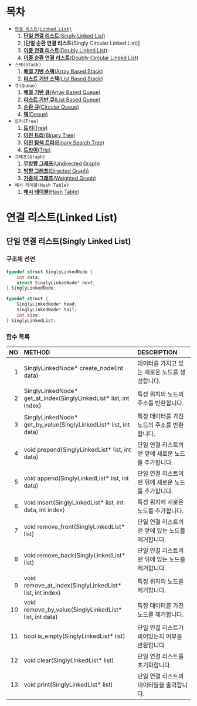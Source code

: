 # 목차
+ [`연결 리스트(Linked List)`](#연결-리스트linked-list)
   	1. [**단일 연결 리스트**(Singly Linked List)](#단일-연결-리스트singly-linked-list)
   	2. [**단일 순환 연결 리스트**(Singly Circular Linked List)]
   	3. [**이중 연결 리스트**(Doubly Linked List)]()
   	4. [**이중 순환 연결 리스트**(Doubly Circular Linekd List)]()
+ `스택(Stack)`
   	1. [**배열 기반 스택**(Array Based Stack)]()
   	2. [**리스트 기반 스택**(List Based Stack)]()
+ `큐(Queue)`
   	1. [**배열 기반 큐**(Array Based Queue)]()
   	2. [**리스트 기반 큐**(List Based Queue)]()
   	3. [**순환 큐**(Circular Queue)]()
   	4. [**덱**(Deque)]()
+ `트리(Tree)`
   	1. [**트리**(Tree)]()
   	2. [**이진 트리**(Binary Tree)]()
   	3. [**이진 탐색 트리**(Binary Search Tree)]()
   	4. [**트라이**(Trie)]()
+ `그래프(Graph)`
	1. [**무방향 그래프**(Undirected Graph)]()
 	2. [**방향 그래프**(Directed Graph)]()
  	3. [**가중치 그래프**(Weighted Graph) ]()
+ `해시 테이블(Hash Table)`
    1. [**해시 테이블**(Hash Table)]()

# 연결 리스트(Linked List)
## 단일 연결 리스트(Singly Linked List)
### 구조체 선언
```c
typedef struct SinglyLinkedNode {
    int data;
    struct SinglyLinkedNode* next;
} SinglyLinkedNode;

typedef struct {
    SinglyLinkedNode* head;
    SinglyLinkedNode* tail;
    int size;
} SinglyLinkedList;
```
### 함수 목록
|NO|METHOD                                                              |DESCRIPTION
|-:|:-------------------------------------------------------------------|:--
| 1|SinglyLinkedNode* create_node(int data)                             |데이터를 가지고 있는 새로운 노드를 생성합니다.
| 2|SinglyLinkedNode* get_at_index(SinglyLinkedList* list, int index)   |특정 위치의 노드의 주소를 반환합니다.
| 3|SinglyLinkedNode* get_by_value(SinglyLinkedList* list, int data)    |특정 데이터를 가진 노드의 주소를 반환합니다.
| 4|void prepend(SinglyLinkedList* list, int data)                      |단일 연결 리스트의 맨 앞에 새로운 노드를 추가합니다.
| 5|void append(SinglyLinkedList* list, int data)                       |단일 연결 리스트의 맨 뒤에 새로운 노드를 추가합니다.
| 6|void insert(SinglyLinkedList* list, int data, int index)            |특정 위치에 새로운 노드를 추가합니다.
| 7|void remove_front(SinglyLinkedList* list)                           |단일 연결 리스트의 맨 앞에 있는 노드를 제거합니다.
| 8|void remove_back(SinglyLinkedList* list)                            |단일 연결 리스트의 맨 뒤에 있는 노드를 제거합니다.
| 9|void remove_at_index(SinglyLinkedList* list, int index)             |특정 위치의 노드를 제거합니다.
|10|void remove_by_value(SinglyLinkedList* list, int data)              |특정 데이터를 가진 노드를 제거합니다.
|11|bool is_empty(SinglyLinkedList* list)                               |단일 연결 리스트가 비어있는지 여부를 반환합니다.
|12|void clear(SinglyLinkedList* list)                                  |단일 연결 리스트를 초기화합니다.
|13|void print(SinglyLinkedList* list)                                  |단일 연결 리스트의 데이터들을 출력합니다.
